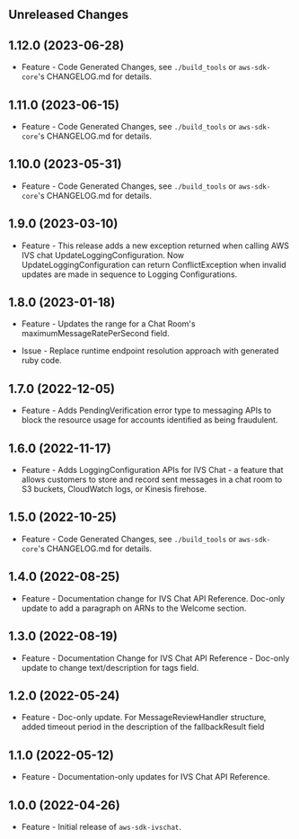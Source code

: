Unreleased Changes
------------------

1.12.0 (2023-06-28)
------------------

* Feature - Code Generated Changes, see `./build_tools` or `aws-sdk-core`'s CHANGELOG.md for details.

1.11.0 (2023-06-15)
------------------

* Feature - Code Generated Changes, see `./build_tools` or `aws-sdk-core`'s CHANGELOG.md for details.

1.10.0 (2023-05-31)
------------------

* Feature - Code Generated Changes, see `./build_tools` or `aws-sdk-core`'s CHANGELOG.md for details.

1.9.0 (2023-03-10)
------------------

* Feature - This release adds a new exception returned when calling AWS IVS chat UpdateLoggingConfiguration. Now UpdateLoggingConfiguration can return ConflictException when invalid updates are made in sequence to Logging Configurations.

1.8.0 (2023-01-18)
------------------

* Feature - Updates the range for a Chat Room's maximumMessageRatePerSecond field.

* Issue - Replace runtime endpoint resolution approach with generated ruby code.

1.7.0 (2022-12-05)
------------------

* Feature - Adds PendingVerification error type to messaging APIs to block the resource usage for accounts identified as being fraudulent.

1.6.0 (2022-11-17)
------------------

* Feature - Adds LoggingConfiguration APIs for IVS Chat - a feature that allows customers to store and record sent messages in a chat room to S3 buckets, CloudWatch logs, or Kinesis firehose.

1.5.0 (2022-10-25)
------------------

* Feature - Code Generated Changes, see `./build_tools` or `aws-sdk-core`'s CHANGELOG.md for details.

1.4.0 (2022-08-25)
------------------

* Feature - Documentation change for IVS Chat API Reference. Doc-only update to add a paragraph on ARNs to the Welcome section.

1.3.0 (2022-08-19)
------------------

* Feature - Documentation Change for IVS Chat API Reference - Doc-only update to change text/description for tags field.

1.2.0 (2022-05-24)
------------------

* Feature - Doc-only update. For MessageReviewHandler structure, added timeout period in the description of the fallbackResult field

1.1.0 (2022-05-12)
------------------

* Feature - Documentation-only updates for IVS Chat API Reference.

1.0.0 (2022-04-26)
------------------

* Feature - Initial release of `aws-sdk-ivschat`.

